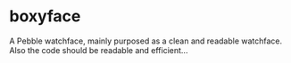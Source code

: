# boxyface

A Pebble watchface, mainly purposed as a clean and readable watchface. Also the
code should be readable and efficient...
